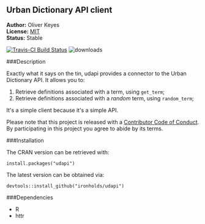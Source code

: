 ## Urban Dictionary API client

__Author:__ Oliver Keyes<br/>
__License:__ [MIT](http://opensource.org/licenses/MIT)<br/>
__Status:__ Stable

[![Travis-CI Build Status](https://travis-ci.org/Ironholds/udapi.svg?branch=master)](https://travis-ci.org/Ironholds/udapi) ![downloads](http://cranlogs.r-pkg.org/badges/grand-total/udapi)

###Description

Exactly what it says on the tin, udapi provides a connector to the Urban Dictionary API. It allows you to:

1. Retrieve definitions associated with a term, using `get_term`;
2. Retrieve definitions associated with a *random* term, using `random_term`;

It's a simple client because it's a simple API.

Please note that this project is released with a [Contributor Code of Conduct](CONDUCT.md).
By participating in this project you agree to abide by its terms.

###Installation

The CRAN version can be retrieved with:

    install.packages("udapi")
    
The latest version can be obtained via:

    devtools::install_github("ironholds/udapi")

###Dependencies
* R
* httr
